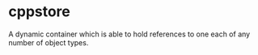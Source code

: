cppstore
========

A dynamic container which is able to hold references to one each of any number of object types.
